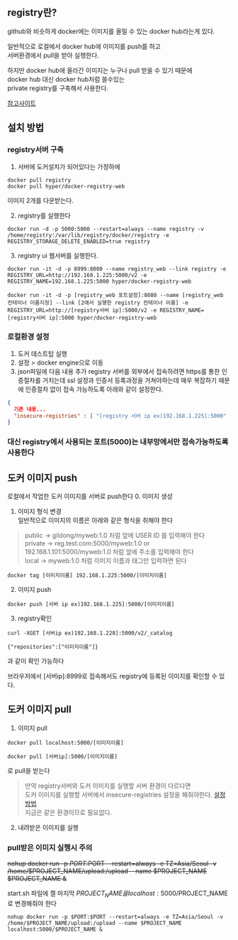 ## registry란?
github와 비슷하게 docker에는 이미지를 올릴 수 있는 docker hub라는게 있다.   

일반적으로 로컬에서 docker hub에 이미지를 push를 하고   
서버환경에서 pull을 받아 실행한다.   

하지만 docker hub에 올라간 이미지는 누구나 pull 받을 수 있기 때문에   
docker hub 대신 docker hub처럼 쓸수있는   
private registry를 구축해서 사용한다.   

[참고사이트](https://velog.io/@lijahong/0%EB%B6%80%ED%84%B0-%EC%8B%9C%EC%9E%91%ED%95%98%EB%8A%94-Docker-%EA%B3%B5%EB%B6%80-Private-Registry-%EA%B5%AC%ED%98%84)

## 설치 방법

### registry서버 구축
1. 서버에 도커설치가 되어있다는 가정하에
```
docker pull registry
docker pull hyper/docker-registry-web
```
이미지 2개를 다운받는다.

2. registry를 실행한다
```
docker run -d -p 5000:5000 --restart=always --name registry -v /home/registry:/var/lib/registry/docker/registry -e REGISTRY_STORAGE_DELETE_ENABLED=true registry
```

3. registry ui 웹서버를 실행한다.
```
docker run -it -d -p 8999:8080 --name registry_web --link registry -e REGISTRY_URL=http://192.168.1.225:5000/v2 -e REGISTRY_NAME=192.168.1.225:5000 hyper/docker-registry-web
```
```
docker run -it -d -p [registry_web 포트설정]:8080 --name [registry_web 컨테이너 이름지정] --link [2에서 실행한 registry 컨테이너 이름] -e REGISTRY_URL=http://[registry서버 ip]:5000/v2 -e REGISTRY_NAME=[registry서버 ip]:5000 hyper/docker-registry-web
```

### 로컬환경 설정
1. 도커 데스트탑 실행
2. 설정 > docker engine으로 이동
3. json파일에 다음 내용 추가
registry 서버를 외부에서 접속하려면 https를 통한 인증절차를 거치는데
ssl 설정과 인증서 등록과정을 거쳐야하는데 매우 복잡하기 때문에
인증절차 없이 접속 가능하도록 아래와 같이 설정한다.

```json
{
  기존 내용...
  "insecure-registries" : [ "[registry 서버 ip ex)192.168.1.225]:5000" ]
}
```

### 대신 registry에서 사용되는 포트(5000)는 내부망에서만 접속가능하도록 사용한다

## 도커 이미지 push
로컬에서 작업한 도커 이미지를 서버로 push한다
0. 이미지 생성   
1. 이미지 형식 변경   
일반적으로 이미지의 이름은 아래와 같은 형식을 취해야 한다
> public -> gildong/myweb:1.0 처럼 앞에 USER ID 를 입력해야 한다   
> private -> reg.test.com:5000/myweb:1.0 or 192.168.1.101:5000/myweb:1.0 처럼 앞에 주소를 입력해야 한다   
> local -> myweb:1.0 처럼 이미지 이름과 태그만 입력하면 된다   
```
docker tag [이미지이름] 192.168.1.225:5000/[이미지이름]
```

2. 이미지 push
```
docker push [서버 ip ex)192.168.1.225]:5000/[이미지이름]
```
3. registry확인
```
curl -XGET [서버ip ex)192.168.1.228]:5000/v2/_catalog
```
```
{"repositories":["이미지이름"]}
```
과 같이 확인 가능하다
   
브라우저에서 [서버ip]:8999로 접속해서도 registry에 등록된 이미지를 확인할 수 있다.


## 도커 이미지 pull
1. 이미지 pull
```
docker pull localhost:5000/[이미지이름]
```
```
docker pull [서버ip]:5000/[이미지이름]
```
로 pull을 받는다

> 만약 registry서버와 도커 이미지를 실행할 서버 환경이 다르다면   
> 도커 이미지를 실행할 서버에서 insecure-registries 설정을 해줘야한다. [설정방법](https://kimmj.github.io/docker/insecure-registry/)  
> 지금은 같은 환경이므로 필요없다.      

2. 내려받은 이미지를 실행   
### pull받은 이미지 실행시 주의

~~nohup docker run -p $PORT:$PORT --restart=always -e TZ=Asia/Seoul -v /home/$PROJECT_NAME/upload:/upload --name $PROJECT_NAME $PROJECT_NAME &~~

start.sh 파일에 젤 마지막 $PROJECT_NAME을 localhost:5000/$PROJECT_NAME로 변경해줘야 한다
```
nohup docker run -p $PORT:$PORT --restart=always -e TZ=Asia/Seoul -v /home/$PROJECT_NAME/upload:/upload --name $PROJECT_NAME localhost:5000/$PROJECT_NAME &
```

